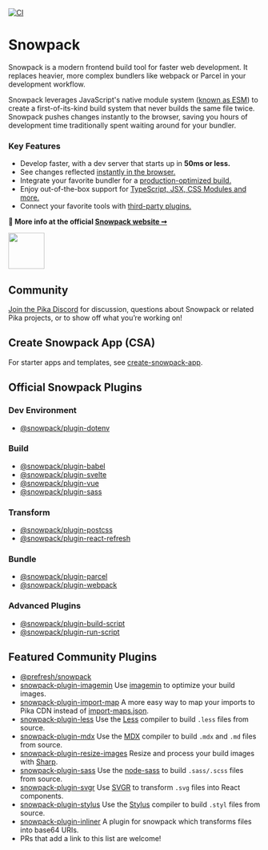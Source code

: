 <a href="https://github.com/pikapkg/snowpack/actions" align="right">
  <img src="https://github.com/pikapkg/snowpack/workflows/CI/badge.svg?event=push" alt="CI" />
</a>    
  
<h1>Snowpack</h1>

Snowpack is a modern frontend build tool for faster web development. It replaces heavier, more complex bundlers like webpack or Parcel in your development workflow.

Snowpack leverages JavaScript's native module system (<a href="https://developer.mozilla.org/en-US/docs/Web/JavaScript/Reference/Statements/import">known as ESM</a>) to create a first-of-its-kind build system that never builds the same file twice. Snowpack pushes changes instantly to the browser, saving you hours of development time traditionally spent waiting around for your bundler.

### Key Features

- Develop faster, with a dev server that starts up in **50ms or less.**
- See changes reflected [instantly in the browser.](https://www.snowpack.dev/posts/#hot-module-replacement)
- Integrate your favorite bundler for a [production-optimized build.](https://www.snowpack.dev/posts/#snowpack-build)
- Enjoy out-of-the-box support for [TypeScript, JSX, CSS Modules and more.](https://www.snowpack.dev/posts/#features)
- Connect your favorite tools with [third-party plugins.](https://www.snowpack.dev/posts/#build-plugins)

**💁 More info at the official [Snowpack website ➞](https://snowpack.dev)**

<a href="https://osawards.com/javascript/2020">
  <img src="https://www.snowpack.dev/img/JSAwardWinner.png"  height="72px" />
</a>

## Community

[Join the Pika Discord](https://discord.gg/rS8SnRk) for discussion, questions about Snowpack or related Pika projects, or to show off what you’re working on!

## Create Snowpack App (CSA)

For starter apps and templates, see [create-snowpack-app](./create-snowpack-app).

## Official Snowpack Plugins

### Dev Environment

- [@snowpack/plugin-dotenv](./plugins/plugin-dotenv)

### Build

- [@snowpack/plugin-babel](./plugins/plugin-babel)
- [@snowpack/plugin-svelte](./plugins/plugin-svelte)
- [@snowpack/plugin-vue](./plugins/plugin-vue)
- [@snowpack/plugin-sass](./plugins/plugin-sass)

### Transform

- [@snowpack/plugin-postcss](./plugins/plugin-postcss)
- [@snowpack/plugin-react-refresh](./plugins/plugin-react-refresh)

### Bundle

- [@snowpack/plugin-parcel](./plugins/plugin-parcel)
- [@snowpack/plugin-webpack](./plugins/plugin-webpack)

### Advanced Plugins

- [@snowpack/plugin-build-script](./plugins/plugin-build-script)
- [@snowpack/plugin-run-script](./plugins/plugin-run-script)

## Featured Community Plugins

- [@prefresh/snowpack](https://github.com/JoviDeCroock/prefresh)
- [snowpack-plugin-imagemin](https://github.com/jaredLunde/snowpack-plugin-imagemin) Use [imagemin](https://github.com/imagemin/imagemin) to optimize your build images.
- [snowpack-plugin-import-map](https://github.com/zhoukekestar/snowpack-plugin-import-map) A more easy way to map your imports to Pika CDN instead of [import-maps.json](https://github.com/WICG/import-maps).
- [snowpack-plugin-less](https://github.com/fansenze/snowpack-plugin-less) Use the [Less](https://github.com/less/less.js) compiler to build `.less` files from source.
- [snowpack-plugin-mdx](https://github.com/jaredLunde/snowpack-plugin-mdx) Use the [MDX](https://github.com/mdx-js/mdx/tree/master/packages/mdx) compiler to build `.mdx` and `.md` files from source.
- [snowpack-plugin-resize-images](https://github.com/jaredLunde/snowpack-plugin-resize-images) Resize and process your build images with [Sharp](https://sharp.pixelplumbing.com/api-constructor).
- [snowpack-plugin-sass](https://github.com/fansenze/snowpack-plugin-sass) Use the [node-sass](https://github.com/sass/node-sass) to build `.sass/.scss` files from source.
- [snowpack-plugin-svgr](https://github.com/jaredLunde/snowpack-plugin-svgr) Use [SVGR](https://github.com/gregberge/svgr) to transform `.svg` files into React components.
- [snowpack-plugin-stylus](https://github.com/fansenze/snowpack-plugin-stylus) Use the [Stylus](https://github.com/stylus/stylus) compiler to build `.styl` files from source.
- [snowpack-plugin-inliner](https://github.com/fansenze/snowpack-plugin-inliner) A plugin for snowpack which transforms files into base64 URIs.
- PRs that add a link to this list are welcome!
